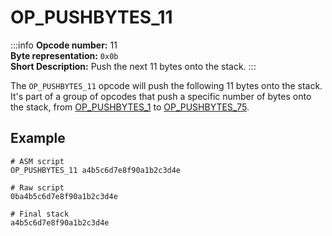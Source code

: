 # OP_PUSHBYTES_11
:::info
**Opcode number:** 11  
**Byte representation:**  `0x0b`  
**Short Description:** Push the next 11 bytes onto the stack. 
:::

The `OP_PUSHBYTES_11` opcode will push the following 11 bytes onto the stack. It's part of a group of opcodes that push a specific number of bytes onto the stack, from [OP_PUSHBYTES_1](./OP_PUSHBYTES_1.md) to [OP_PUSHBYTES_75](./OP_PUSHBYTES_75.md).

## Example
```shell
# ASM script
OP_PUSHBYTES_11 a4b5c6d7e8f90a1b2c3d4e

# Raw script
0ba4b5c6d7e8f90a1b2c3d4e

# Final stack
a4b5c6d7e8f90a1b2c3d4e
```
